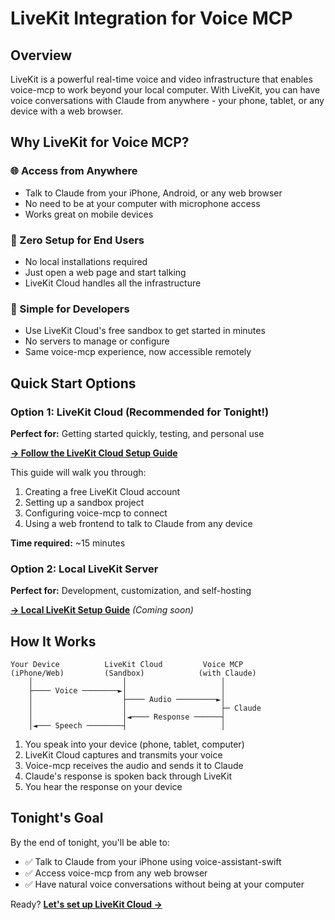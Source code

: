 # LiveKit Integration for Voice MCP

## Overview

LiveKit is a powerful real-time voice and video infrastructure that enables voice-mcp to work beyond your local computer. With LiveKit, you can have voice conversations with Claude from anywhere - your phone, tablet, or any device with a web browser.

## Why LiveKit for Voice MCP?

### 🌐 Access from Anywhere
- Talk to Claude from your iPhone, Android, or any web browser
- No need to be at your computer with microphone access
- Works great on mobile devices

### 🚀 Zero Setup for End Users
- No local installations required
- Just open a web page and start talking
- LiveKit Cloud handles all the infrastructure

### 🔧 Simple for Developers
- Use LiveKit Cloud's free sandbox to get started in minutes
- No servers to manage or configure
- Same voice-mcp experience, now accessible remotely

## Quick Start Options

### Option 1: LiveKit Cloud (Recommended for Tonight!)
**Perfect for:** Getting started quickly, testing, and personal use

[**→ Follow the LiveKit Cloud Setup Guide**](cloud-setup.md)

This guide will walk you through:
1. Creating a free LiveKit Cloud account
2. Setting up a sandbox project
3. Configuring voice-mcp to connect
4. Using a web frontend to talk to Claude from any device

**Time required:** ~15 minutes

### Option 2: Local LiveKit Server
**Perfect for:** Development, customization, and self-hosting

[**→ Local LiveKit Setup Guide**](local-setup.md) *(Coming soon)*

## How It Works

```
Your Device          LiveKit Cloud         Voice MCP
(iPhone/Web)         (Sandbox)            (with Claude)
    │                    │                     │
    ├──── Voice ────────►│                     │
    │                    ├──── Audio ─────────►│
    │                    │                     ├─ Claude
    │                    │◄──── Response ──────┤
    │◄─── Speech ────────┤                     │
```

1. You speak into your device (phone, tablet, computer)
2. LiveKit Cloud captures and transmits your voice
3. Voice-mcp receives the audio and sends it to Claude
4. Claude's response is spoken back through LiveKit
5. You hear the response on your device

## Tonight's Goal

By the end of tonight, you'll be able to:
- ✅ Talk to Claude from your iPhone using voice-assistant-swift
- ✅ Access voice-mcp from any web browser
- ✅ Have natural voice conversations without being at your computer

Ready? [**Let's set up LiveKit Cloud →**](cloud-setup.md)